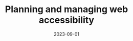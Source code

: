 ---
categories:
- Misc
date: 2023-09-01
description: This guide outlines activities to help you integrate accessibility throughout the web production process. This applies to individual projects and on an organizational level. These activities are not necessarily carried out in sequence, and are ideally repeated over time to continually raise the level of accessibility capability.
link: https://www.w3.org/WAI/planning-and-managing/
pricing:
tags:
- Accessibility
- Tips
title: Planning and managing web accessibility
---
